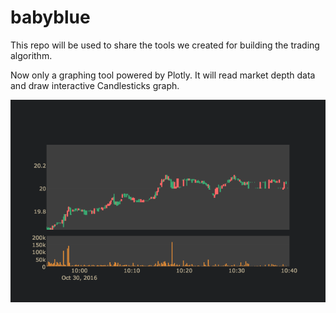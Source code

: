# babyblue
This repo will be used to share the tools we created for building the trading algorithm. 

Now only a graphing tool powered by Plotly. It will read market depth data and draw interactive Candlesticks graph. 

![sample graph](https://github.com/luanjunyi/babyblue/blob/master/sample.png)
